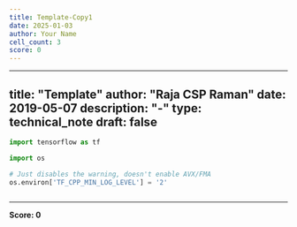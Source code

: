 ```yaml
---
title: Template-Copy1
date: 2025-01-03
author: Your Name
cell_count: 3
score: 0
---
```


---
title: "Template"
author: "Raja CSP Raman"
date: 2019-05-07
description: "-"
type: technical_note
draft: false
---

```python
import tensorflow as tf

import os

# Just disables the warning, doesn't enable AVX/FMA
os.environ['TF_CPP_MIN_LOG_LEVEL'] = '2'
```


```python

```


---
**Score: 0**